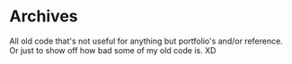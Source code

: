 # Archives
All old code that's not useful for anything but portfolio's and/or reference. Or just to show off how bad some of my old code is. XD
